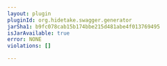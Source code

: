 ```yaml
---
layout: plugin
pluginId: org.hidetake.swagger.generator
jarSha1: b9fc078cab15b174bbe215d481abe4f013769495
isJarAvailable: true
error: NONE
violations: []

---
```

